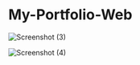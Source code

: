 # My-Portfolio-Web

![Screenshot (3)](https://github.com/Shripal20/My-Portfolio-Web/assets/111739756/563df348-15f9-4a83-9beb-632438c9e9bd)

![Screenshot (4)](https://github.com/Shripal20/My-Portfolio-Web/assets/111739756/18d3a111-f201-4968-9101-f9c09edbfc1f)
